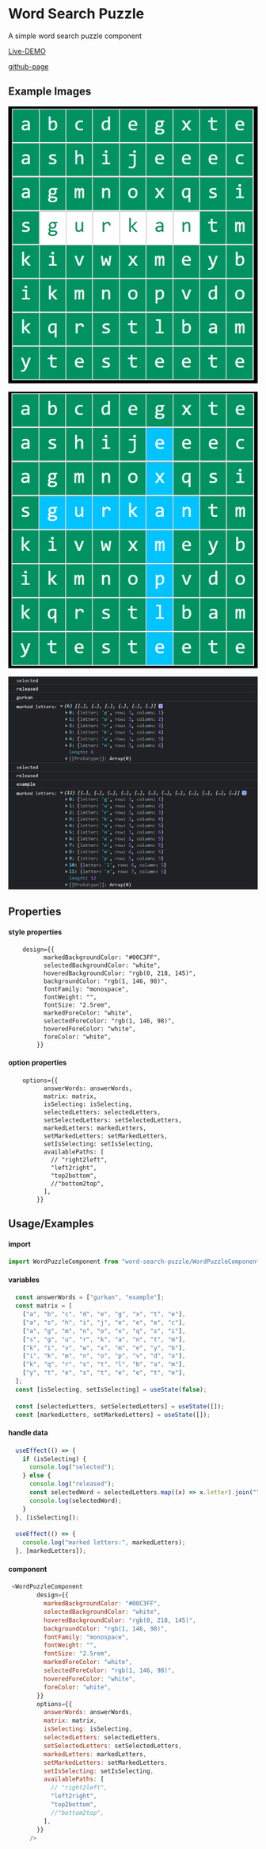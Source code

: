 
# Word Search Puzzle

A simple word search puzzle component

[Live-DEMO](https://word-search-puzzle.vercel.app)


[github-page](https://github.com/gurkanucar/word_search_puzzle)

## Example Images

![example](https://github.com/gurkanucar/word_search_puzzle/raw/master/img.png)

![example](https://github.com/gurkanucar/word_search_puzzle/raw/master/img2.png)

![example](https://github.com/gurkanucar/word_search_puzzle/raw/master/img3.png)

## Properties

#### style properties

```  
    design={{
          markedBackgroundColor: "#00C3FF",
          selectedBackgroundColor: "white",
          hoveredBackgroundColor: "rgb(0, 218, 145)",
          backgroundColor: "rgb(1, 146, 98)",
          fontFamily: "monospace",
          fontWeight: "",
          fontSize: "2.5rem",
          markedForeColor: "white",
          selectedForeColor: "rgb(1, 146, 98)",
          hoveredForeColor: "white",
          foreColor: "white",
        }}
```

#### option properties

```  
    options={{
          answerWords: answerWords,
          matrix: matrix,
          isSelecting: isSelecting,
          selectedLetters: selectedLetters,
          setSelectedLetters: setSelectedLetters,
          markedLetters: markedLetters,
          setMarkedLetters: setMarkedLetters,
          setIsSelecting: setIsSelecting,
          availablePaths: [
            // "right2left",
            "left2right",
            "top2bottom",
            //"bottom2top",
          ],
        }}
```
## Usage/Examples

#### import

```javascript
import WordPuzzleComponent from "word-search-puzzle/WordPuzzleComponent";
```

#### variables

```javascript
  const answerWords = ["gurkan", "example"];
  const matrix = [
    ["a", "b", "c", "d", "e", "g", "x", "t", "e"],
    ["a", "s", "h", "i", "j", "e", "e", "e", "c"],
    ["a", "g", "m", "n", "o", "x", "q", "s", "i"],
    ["s", "g", "u", "r", "k", "a", "n", "t", "m"],
    ["k", "i", "v", "w", "x", "m", "e", "y", "b"],
    ["i", "k", "m", "n", "o", "p", "v", "d", "o"],
    ["k", "q", "r", "s", "t", "l", "b", "a", "m"],
    ["y", "t", "e", "s", "t", "e", "e", "t", "e"],
  ];
  const [isSelecting, setIsSelecting] = useState(false);

  const [selectedLetters, setSelectedLetters] = useState([]);
  const [markedLetters, setMarkedLetters] = useState([]);
```

#### handle data

```javascript
  useEffect(() => {
    if (isSelecting) {
      console.log("selected");
    } else {
      console.log("released");
      const selectedWord = selectedLetters.map((x) => x.letter).join("");
      console.log(selectedWord);
    }
  }, [isSelecting]);

  useEffect(() => {
    console.log("marked letters:", markedLetters);
  }, [markedLetters]);
```

#### component

```javascript
 <WordPuzzleComponent
        design={{
          markedBackgroundColor: "#00C3FF",
          selectedBackgroundColor: "white",
          hoveredBackgroundColor: "rgb(0, 218, 145)",
          backgroundColor: "rgb(1, 146, 98)",
          fontFamily: "monospace",
          fontWeight: "",
          fontSize: "2.5rem",
          markedForeColor: "white",
          selectedForeColor: "rgb(1, 146, 98)",
          hoveredForeColor: "white",
          foreColor: "white",
        }}
        options={{
          answerWords: answerWords,
          matrix: matrix,
          isSelecting: isSelecting,
          selectedLetters: selectedLetters,
          setSelectedLetters: setSelectedLetters,
          markedLetters: markedLetters,
          setMarkedLetters: setMarkedLetters,
          setIsSelecting: setIsSelecting,
          availablePaths: [
            // "right2left",
            "left2right",
            "top2bottom",
            //"bottom2top",
          ],
        }}
      />
```
